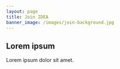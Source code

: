 ```yaml
---
layout: page
title: Join IDEA
banner_image: /images/join-background.jpg
---
```


## Lorem ipsum

Lorem ipsum dolor sit amet.
